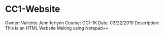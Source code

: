 # CC1-Website
Owner: Valiente Jenniferlynn
Course: CC1-1K
Date: 03/22/2019
Description: This is an HTML Website Making using Notepad++
